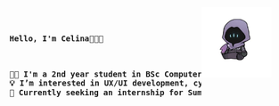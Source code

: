 <img src="/assets/chibi-omen.jpg" width="25%" align="right" />
<br><br>
<pre>
    <b>Hello, I'm Celina👋👩‍💻<b>
    <br><br>
    👩‍🏫 I'm a 2nd year student in BSc Computer Science @ UdeM.
    💡 I’m interested in UX/UI development, cybersecurity and project management.
    🌱 Currently seeking an internship for Summer 2024.
</pre>
